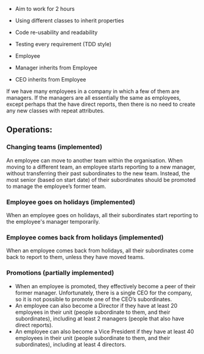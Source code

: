 - Aim to work for 2 hours
- Using different classes to inherit properties
- Code re-usability and readability
- Testing every requirement (TDD style)


- Employee
- Manager inherits from Employee
- CEO inherits from Employee

If we have many employees in a company in which a few of them are managers. If the managers are all essentially the same as employees, except perhaps that
the have direct reports, then there is no need to create any new classes with repeat attributes.

## Operations:
### Changing teams (implemented)
An employee can move to another team within the organisation. When moving to
a different team, an employee starts reporting to a new manager, without
transferring their past subordinates to the new team. Instead, the most senior
(based on start date) of their subordinates should be promoted to manage the
employee’s former team.

### Employee goes on holidays (implemented)
When an employee goes on holidays, all their subordinates start reporting to the
employee's manager temporarily.

### Employee comes back from holidays (implemented)
When an employee comes back from holidays, all their subordinates come back
to report to them, unless they have moved teams.
 
### Promotions (partially implemented)
- When an employee is promoted, they effectively become a peer of their former
manager. Unfortunately, there is a single CEO for the company, so it is not
possible to promote one of the CEO’s subordinates.
- An employee can also become a Director if they have at least 20 employees in
their unit (people subordinate to them, and their subordinates), including at least
2 managers (people that also have direct reports).
- An employee can also become a Vice President if they have at least 40
employees in their unit (people subordinate to them, and their subordinates),
  including at least 4 directors.
